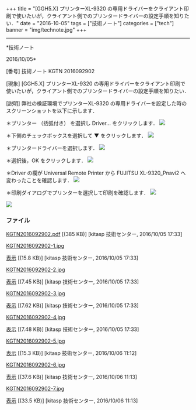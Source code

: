 ﻿+++
title = "[GGH5.X] プリンターXL-9320 の専用ドライバーをクライアント印刷で使いたいが，クライアント側でのプリンタードライバーの設定手順を知りたい．"
date = "2016-10-05"
tags = ["技術ノート"]
categories = ["tech"]
banner = "img/technote.jpg"
+++

-----------------------------------------------------------------------------------------------------------------------------

*技術ノート

2016/10/05*


[番号]
技術ノート KGTN 2016092902

[現象]
[GGH5.X] プリンターXL-9320
の専用ドライバーをクライアント印刷で使いたいが，クライアント側でのプリンタードライバーの設定手順を知りたい．

[説明]
弊社の検証環境でプリンターXL-9320
の専用ドライバーを設定した時のスクリーンショットを以下に示します．

＊プリンター （括弧付き） を選択し Driver... をクリックします．
![](http://techreport.kitasp.net/attachments/download/3104/KGTN2016092902-1.jpg)

＊下側のチェックボックスを選択して ▼ をクリックします．
![](http://techreport.kitasp.net/attachments/download/3105/KGTN2016092902-2.jpg)

＊プリンタードライバーを選択します．
![](http://techreport.kitasp.net/attachments/download/3106/KGTN2016092902-3.jpg)

＊選択後，OK をクリックします．
![](http://techreport.kitasp.net/attachments/download/3107/KGTN2016092902-4.jpg)

＊Driver の欄が Universal Remote Printer から FUJITSU XL-9320_Pnavi2
へ変わったことを確認します．
![](http://techreport.kitasp.net/attachments/download/3115/KGTN2016092902-5.jpg)

＊印刷ダイアログでプリンターを選択して印刷を確認します．
![](http://techreport.kitasp.net/attachments/download/3116/KGTN2016092902-6.jpg)

![](http://techreport.kitasp.net/attachments/download/3117/KGTN2016092902-7.jpg)


### ファイル

 
 


[KGTN2016092902.pdf](http://techreport.kitasp.net/attachments/download/3103/KGTN2016092902.pdf)
 [(385 KB)] [kitasp 技術センター, 2016/10/05
17:33]

[KGTN2016092902-1.jpg](http://techreport.kitasp.net/attachments/download/3104/KGTN2016092902-1.jpg)

[表示](http://techreport.kitasp.net/attachments/3104/KGTN2016092902-1.jpg "表示")
 [(15.8 KB)] [kitasp 技術センター, 2016/10/05
17:33]

[KGTN2016092902-2.jpg](http://techreport.kitasp.net/attachments/download/3105/KGTN2016092902-2.jpg)

[表示](http://techreport.kitasp.net/attachments/3105/KGTN2016092902-2.jpg "表示")
 [(7.45 KB)] [kitasp 技術センター, 2016/10/05
17:33]

[KGTN2016092902-3.jpg](http://techreport.kitasp.net/attachments/download/3106/KGTN2016092902-3.jpg)

[表示](http://techreport.kitasp.net/attachments/3106/KGTN2016092902-3.jpg "表示")
 [(7.62 KB)] [kitasp 技術センター, 2016/10/05
17:33]

[KGTN2016092902-4.jpg](http://techreport.kitasp.net/attachments/download/3107/KGTN2016092902-4.jpg)

[表示](http://techreport.kitasp.net/attachments/3107/KGTN2016092902-4.jpg "表示")
 [(7.48 KB)] [kitasp 技術センター, 2016/10/05
17:33]

[KGTN2016092902-5.jpg](http://techreport.kitasp.net/attachments/download/3115/KGTN2016092902-5.jpg)

[表示](http://techreport.kitasp.net/attachments/3115/KGTN2016092902-5.jpg "表示")
 [(15.3 KB)] [kitasp 技術センター, 2016/10/06
11:12]

[KGTN2016092902-6.jpg](http://techreport.kitasp.net/attachments/download/3116/KGTN2016092902-6.jpg)

[表示](http://techreport.kitasp.net/attachments/3116/KGTN2016092902-6.jpg "表示")
 [(37.6 KB)] [kitasp 技術センター, 2016/10/06
11:13]

[KGTN2016092902-7.jpg](http://techreport.kitasp.net/attachments/download/3117/KGTN2016092902-7.jpg)

[表示](http://techreport.kitasp.net/attachments/3117/KGTN2016092902-7.jpg "表示")
 [(33.5 KB)] [kitasp 技術センター, 2016/10/06
11:13]


 


 

